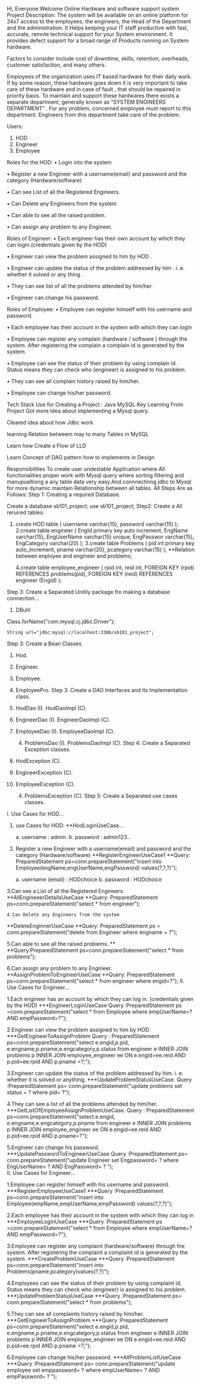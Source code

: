 Hi, Everyone Welcome
Online Hardware and software support system
Project Description:
The system will be available on an online platform for 24x7 access to the employees, the engineers, the Head of the Department and the administration. It Helps keeping your IT staff productive with fast, accurate, remote technical support for your System environment. It provides defect support for a broad range of Products running on System hardware.

Factors to consider include cost of downtime, skills, retention, overheads, customer satisfaction, and many others.

Employees of the organization uses IT based hardware for their daily work. If by some reason, these hardware goes down it is very important to take care of these hardware and in case of fault , that should be repaired in priority basis. To maintain and support these hardwares there exists a separate department, generally known as “SYSTEM ENGINEERS DEPARTMENT” . For any problem, concerned employee must report to this department. Engineers from this department take care of the problem.

Users:
1. HOD
2. Engineer
3. Employee


Roles for the HOD:
• Login into the system

• Register a new Engineer with a username(email) and password and the category (Hardware/software)

• Can see List of all the Registered Engineers.

• Can Delete any Engineers from the system

• Can able to see all the raised problem.

• Can assign any problem to any Engineer.

Roles of Engineer:
• Each engineer has their own account by which they can login.(credentials given by the HOD)

• Engineer can view the problem assigned to him by HOD .

• Engineer can update the status of the problem addressed by him . i. e. whether it solved or any thing .

• They can see list of all the problems attended by him/her.

• Engineer can change his password.

Roles of Employee:
• Employee can register himself with his username and password.

• Each employee has their account in the system with which they can login

• Employee can register any complain (hardware / software ) through the system. After registering the complain a complain id is generated by the system.

• Employee can see the status of their problem by using complain id . Status means they can check who (engineer) is assigned to his problem.

• They can see all complain history raised by him/her.

• Employee can change his/her password.

Tech Stack Use for Creating a Project :
Java MySQL
Key Learning From Project
Got more Idea about implementing a Mysql query.

Cleared idea about how Jdbc work

learning Relation betweem may to many Tables in MySQL

Learn how Create a Flow of LLD

Learn Concept of DAO pattern how to implements in Design

Responsibilities
To create user undestable Application where All functionalities proper work with Mysql query where sorting filtering and manupualtiong a any table data very easy.And connnectinng jdbc to Mysql for more dynamic maintain Relationship between all tables.
All Steps Are as Follows:
Step 1: Creating a required Database.

Create a database sb101_project;
use sb101_project;
Step2: Create a All reruired tables:

1. create HOD table
(
username varchar(15),
password varchar(15)
);
2.create table engineer
  (
  EngId primary key auto increment,
  EngName varchar(15),
  EngUserName varchar(15) unique,
  EngPasswor varchar(15),
  EngCategory varchar(20)
  );
3.create table Problems
(
pid int primary key auto_increment,
pname varchar(20),
pcategory varchar(15)
);
  **Relation between enployee and engineer and problems;

      4.create table employee_engineer
  (
   rpid int,
  reid int,
  FOREIGN KEY (rpid) REFERENCES problems(pid),
   FOREIGN KEY (reid) REFERENCES engineer (Engid)
  );
   
Step 3: Create a Separated Unitily package fro making a database connection...

1. DButil

Class.forName("com.mysql.cj.jdbc.Driver");
	
    String url="jdbc:mysql://localhost:3306/sb101_project";
Step 3: Create a Bean Classes

1. Hod.
2. Engineer.
3. Employee.
4. EmployeePro.
Step 3: Create a DAO Interfaces and its Implementation class.

1. HodDao (I).
   HodDaoImpl (C).

2. EngineerDao (I).
   EngineerDaoImpl (C).

3. EmployeeDao (I).
   EmployeeDaoImpl (C).

    4. ProblemsDao (I).
   ProblemsDaoImpl (C).
Step 4: Create a Separated Exception classes.

1. HodException (C).


2. EngineerException (C).
 

3. EmployeeException (C).
  

    4. ProblemsException (C).
Step 5: Create a Separated use cases classes.

I. Use Cases for HOD...	

1. use Cases for HOD:
   **HodLoginUseCase...

   a. username : admin.
   b. password : admin123..

2. Register a new Engineer with a username(email) and password and the category (Hardware/software)
   **RegisterEngineerUseCase1
   **Query:  PreparedStatement ps=conn.prepareStatement("insert into Employee(engName,engUserName,engPassword) values(?,?,?)");

   a. username (email) : HODchoice
   b. password         : HODchoice
   
3.Can see a List of all the Registered Engineers.
   **AllEngineeerDetailsUseCase
   **Query:  PreparedStatement ps=conn.prepareStatement("select * from engineer");

    4.Can Delete any Engineers from the system
   **DeleteEnginnerUseCase
   **Query: PreparedStatement ps = conn.prepareStatement("delete from Engineer where engname = ?");

5.Can able to see all the raised problems.
   **	
   **Query:PreparedStatement ps=conn.prepareStatement("select * from problems");
		 

6.Can assign any problem to any Engineer.
       **AssignProblemToEngineerUseCase
   **Query: PreparedStatement ps=conn.prepareStatement("select * from engineer where engid=?");
II. Use Cases for Engineer...	

1.Each engineer has an account by which they can log in. (credentials given by the HOD)
***EngineerLoginUseCase
Query :PreparedStatement ps =conn.prepareStatement("select * from Employee where empUserName=? AND empPassword=?");
	 

2.Engineer can view the problem assigned to him by HOD.
***GetEngineerToAssignProblem
Query : PreparedStatement ps=conn.prepareStatement("select e.engid,p.pid, e.engname,p.pname,e.engcategory,p.status from engineer e INNER JOIN problems p INNER JOIN employee_engineer ee ON e.engid=ee.reid AND p.pid=ee.rpid AND p.pname =?;");
	
	
3.Engineer can update the status of the problem addressed by him. i. e. whether it is solved or anything.
***UpdateProblemStatusUseCase.
Query :PreparedStatement ps= conn.prepareStatement("update problems set status = ? where pid= ?");
		 
	

4.They can see a list of all the problems attended by him/her.
***GetListOfEmployeeAssignProblemUseCase.
Query : PreparedStatement ps=conn.prepareStatement("select e.engid, e.engname,e.engcategory,p.pname from engineer e INNER JOIN problems p INNER JOIN employee_engineer ee ON e.engid=ee.reid AND p.pid=ee.rpid AND p.pname=?");
		
	
	
5.Engineer can change his password.
***UpdatePasswordToEngineerUseCase
Query :PreparedStatement ps= conn.prepareStatement("update Engineer set Engpassword= ? where EngUserName= ? AND EngPassword= ? ");			
II. Use Cases for Engineer...	


1.Employee can register himself with his username and password.
***RegisterEmployeeUseCase1
***Query :PreparedStatement ps=conn.prepareStatement("insert into Employee(empName,empUserName,empPassword) values(?,?,?)");


2.Each employee has their account in the system with which they can log in
***EmployeeLoginUseCase
***Query :PreparedStatement ps =conn.prepareStatement("select * from Employee where empUserName=? AND empPassword=?");
	

3.Employee can register any complaint (hardware/software) through the system. After registering the complaint a complaint id is generated by the system.
***CreateProblemUseCase
***Query :PreparedStatement ps=conn.prepareStatement("insert into Problems(pname,pcategory)values(?,?)");
	

4.Employees can see the status of their problem by using complaint id. Status means they can check who (engineer) is assigned to his problem.
***UpdateProblemStatusUseCase
***Query :PreparedStatement ps=	conn.prepareStatement("select * from problems");
	

5.They can see all complaints history raised by him/her.
***GetEngineerToAssignProblem
***Query :PreparedStatement ps=conn.prepareStatement("select e.engid,p.pid, e.engname,p.pname,e.engcategory,p.status from engineer e INNER JOIN problems p INNER JOIN employee_engineer ee ON e.engid=ee.reid AND p.pid=ee.rpid AND p.pname =?;");
	

6.Employee can change his/her password.
***AllProblemListUseCase
***Query :PreparedStatement ps= conn.prepareStatement("update employee set emppassword= ? where empUserName= ? AND empPassword= ? ");			
